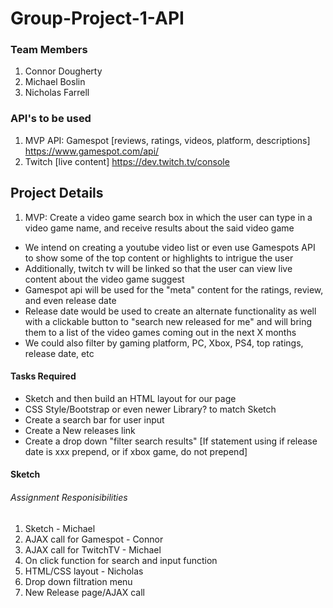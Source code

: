 # Group-Project-1-API
### Team Members 
1. Connor Dougherty
2. Michael Boslin
3. Nicholas Farrell
### API's to be used
1. MVP API: Gamespot [reviews, ratings, videos, platform, descriptions] https://www.gamespot.com/api/
2. Twitch [live content] https://dev.twitch.tv/console
<!-- 3. Youtube [short previews and highlights] https://developers.google.com/youtube/v3/ -->
## Project Details
1. MVP: Create a video game search box in which the user can type in a video game name, and receive results about the said video game
- We intend on creating a youtube video list or even use Gamespots API to show some of the top content or highlights to intrigue the user
- Additionally, twitch tv will be linked so that the user can view live content about the video game suggest
- Gamespot api will be used for the "meta" content for the ratings, review, and even release date
- Release date would be used to create an alternate functionality as well with a clickable button to "search new released for me" and will bring them to a list of the video games coming out in the next X months 
- We could also filter by gaming platform, PC, Xbox, PS4, top ratings, release date, etc 
#### Tasks Required
- Sketch and then build an HTML layout for our page
- CSS Style/Bootstrap or even newer Library? to match Sketch
- Create a search bar for user input 
- Create a New releases link
- Create a drop down "filter search results" [If statement using if release date is xxx prepend, or if xbox game, do not prepend]


#### Sketch

###### Assignment Responisibilities 
1. Sketch - Michael
2. AJAX call for Gamespot - Connor
3. AJAX call for TwitchTV - Michael 
4. On click function for search and input function
5. HTML/CSS layout - Nicholas
6. Drop down filtration menu 
7. New Release page/AJAX call 


